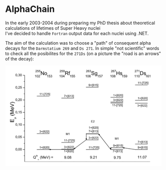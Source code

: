 # AlphaChain
In the early 2003-2004 during preparing my PhD thesis about theoretical calculations of lifetimes of Super Heavy nuclei  
I've decided to handle `Fortran` output data for each nuclei using .NET.

The aim of the calculation was to choose a "path" of consequent alpha decays for the `Darmstatium 269` and `Ds 271`.
In simple "not scientific" words to check all the posibilites for the `271Ds` (on a picture the "road is an arrows" of the decay):

![271Ds alpha decay](/assets/Ds271.png)



